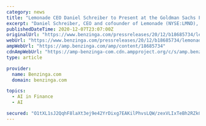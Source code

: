 ```yaml
---
category: news
title: "Lemonade CEO Daniel Schreiber to Present at the Goldman Sachs Financial Services Conference"
excerpt: "Daniel Schreiber, CEO and cofounder of Lemonade (NYSE:LMND), will present at the Goldman Sachs U.S. Financial Services ... and bureaucracy with bots and machine learning, aiming for zero paperwork ..."
publishedDateTime: 2020-12-07T23:07:00Z
originalUrl: "https://www.benzinga.com/pressreleases/20/12/b18685734/lemonade-ceo-daniel-schreiber-to-present-at-the-goldman-sachs-financial-services-conference"
webUrl: "https://www.benzinga.com/pressreleases/20/12/b18685734/lemonade-ceo-daniel-schreiber-to-present-at-the-goldman-sachs-financial-services-conference"
ampWebUrl: "https://amp.benzinga.com/amp/content/18685734"
cdnAmpWebUrl: "https://amp-benzinga-com.cdn.ampproject.org/c/s/amp.benzinga.com/amp/content/18685734"
type: article

provider:
  name: Benzinga.com
  domain: benzinga.com

topics:
  - AI in Finance
  - AI

secured: "O1tXL1sJ2QqhF8laXt3ej9e42YrDixg7EAKilPhvsLQW/zexVLIxTeBh2RZkGn90TwGs70OYv390KaorKv7PRF8TTPCi6Swq9DGWie3tWXtIrV19N4ifsJKHHKZJbLk2SaSsPhKY0d5RH362AQkgTMecdb99bpD4+gr00fpe7bn6fORvAE8arNqRczQSo/va6MCNhriToZ7CuqWEZej6MvKPsu7r9O9z5YWITnI8fERFfAzQsmT0cr2BzSqfaxp2MmalMnb+Rf4rw62A6esruNg1P7grwW+e0kgYuAgowTD0uJ1m5ALNKIt4HK6tvOWzPhYzSL2YBqIGkJdjTTonSefVu7cC/F49N+ZzTn9zZyg=;wjXmTh0LXDTz1OtSsKQQhA=="
---
```


